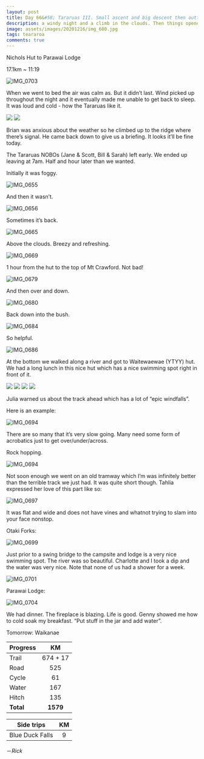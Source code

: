 ```yaml
---
layout: post
title: Day 66&#58; Tararuas III. Small ascent and big descent then outta there
description: a windy night and a climb in the clouds. Then things opened up with great views on Mt Crawford. Right after a huge steep descent to the bottom valley and out to Otaki Forks.
image: assets/images/20201216/img_680.jpg
tags: teararoa
comments: true
---
```


Nichols Hut to Parawai Lodge 

17.1km ~ 11:19

![IMG_0703](/assets/images/20201216/img_0703.jpg)

When we went to bed the air was calm as. But it didn’t last. Wind picked up throughout the night and it eventually made me unable to get back to sleep. It was loud and cold - how the Tararuas like it.

<div class="gallery" data-columns="2">
  <img src="/assets/images/20201216/img_0645.jpg">
  <img src="/assets/images/20201216/img_0647.jpg">
</div>

Brian was anxious about the weather so he climbed up to the ridge where there’s signal. He came back down to give us a briefing. It looks it’ll be fine today. 

The Tararuas NOBOs (Jane & Scott, Bill & Sarah) left early. We ended up leaving at 7am. Half and hour later than we wanted.

Initially it was foggy.

![IMG_0655](/assets/images/20201216/img_0655.jpg)

And then it wasn’t. 

![IMG_0656](/assets/images/20201216/img_0656.jpg)

Sometimes it’s back. 

![IMG_0665](/assets/images/20201216/img_0665.jpg)

Above the clouds. Breezy and refreshing. 

![IMG_0669](/assets/images/20201216/img_0669.jpg)

1 hour from the hut to the top of Mt Crawford. Not bad!

![IMG_0679](/assets/images/20201216/img_0679.jpg)

And then over and down. 

![IMG_0680](/assets/images/20201216/img_0680.jpg)

Back down into the bush. 

![IMG_0684](/assets/images/20201216/img_0684.jpg)

So helpful.

![IMG_0686](/assets/images/20201216/img_0686.jpg)

At the bottom we walked along a river and got to Waitewaewae (YTYY) hut. We had a long lunch in this nice hut which has a nice swimming spot right in front of it.

<div class="gallery" data-columns="2">
  <img src="/assets/images/20201216/img_0687.jpg">
  <img src="/assets/images/20201216/img_0688.jpg">
  <img src="/assets/images/20201216/img_0691.jpg">
  <img src="/assets/images/20201216/img_0692.jpg">
</div>

Julia warned us about the track ahead which has a lot of “epic windfalls”. 

Here is an example:

![IMG_0694](/assets/images/20201216/img_0694.jpg)

There are so many that it’s very slow going. Many need some form of acrobatics just to get over/under/across. 

Rock hopping.

![IMG_0694](/assets/images/20201216/img_0694.jpg)

Not soon enough we went on an old tramway which I’m was infinitely better than the terrible track we just had. It was quite short though. Tahlia expressed her love of this part like so:

![IMG_0697](/assets/images/20201216/img_0697.jpg)

It was flat and wide and does not have vines and whatnot trying to slam into your face nonstop. 

Otaki Forks:

![IMG_0699](/assets/images/20201216/img_0699.jpg)

Just prior to a swing bridge to the campsite and lodge is a very nice swimming spot. The river was so beautiful. Charlotte and I took a dip and the water was very nice. Note that none of us had a shower for a week. 

![IMG_0701](/assets/images/20201216/img_0701.jpg)

Parawai Lodge:

![IMG_0704](/assets/images/20201216/img_0704.jpg)

We had dinner. The fireplace is blazing. Life is good. Genny showed me how to cold soak my breakfast. “Put stuff in the jar and add water”.

Tomorrow: Waikanae

| Progress | KM |
| ---- |:----:|
| Trail | 674 + 17 |
| Road | 525 |
| Cycle | 61 |
| Water | 167 |
| Hitch | 135 |
| **Total** | **1579** |

| Side trips | KM |
| ---- |:----:|
| Blue Duck Falls | 9 |




－_Rick_